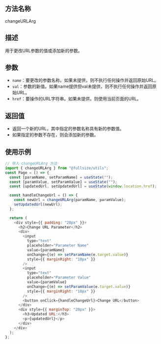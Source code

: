 ## 方法名称

changeURLArg

## 描述

用于更改URL参数的值或添加新的参数。

## 参数

- `name`：要更改的参数名称。如果未提供，则不执行任何操作并返回原始URL。
- `val`：参数的新值。如果name提供但val未提供，则不执行任何操作并返回原始URL。
- `href`：要操作的URL字符串。如果未提供，则使用当前页面的URL。

## 返回值

- 返回一个新的URL，其中指定的参数名称具有新的参数值。
- 如果指定的参数不存在，则会添加新的参数。

## 使用示例

```javascript
// 导入 changeURLArg 方法
import { changeURLArg } from "@fullsize/utils";
const Page = () => {
  const [paramName, setParamName] = useState("");
  const [paramValue, setParamValue] = useState("");
  const [updatedUrl, setUpdatedUrl] = useState(window.location.href);

  const handleChangeUrl = () => {
    const newUrl = changeURLArg(paramName, paramValue);
    setUpdatedUrl(newUrl);
  };

  return (
    <div style={{ padding: "20px" }}>
      <h2>Change URL Parameter</h2>
      <div>
        <input
          type="text"
          placeholder="Parameter Name"
          value={paramName}
          onChange={(e) => setParamName(e.target.value)}
          style={{ marginRight: "10px" }}
        />
        <input
          type="text"
          placeholder="Parameter Value"
          value={paramValue}
          onChange={(e) => setParamValue(e.target.value)}
          style={{ marginRight: "10px" }}
        />
        <button onClick={handleChangeUrl}>Change URL</button>
      </div>
      <div style={{ marginTop: "20px" }}>
        <h3>Updated URL:</h3>
        <p>{updatedUrl}</p>
      </div>
    </div>
  );
};
```
